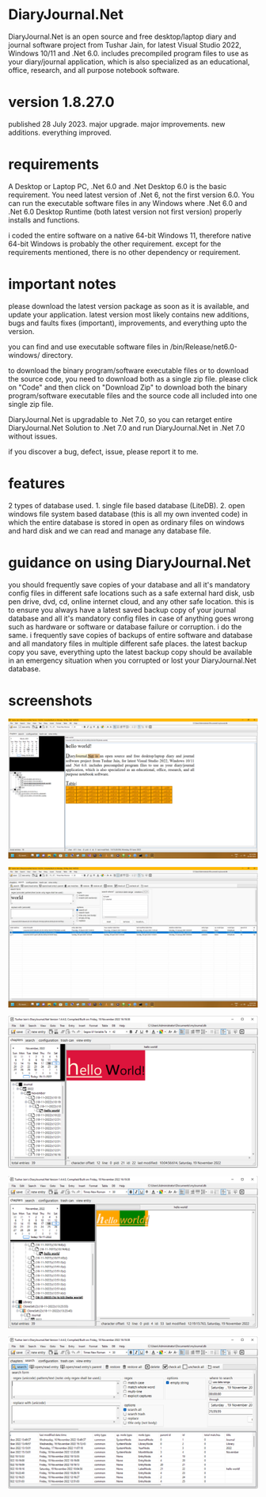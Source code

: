 # DiaryJournal.Net
DiaryJournal.Net is an open source and free desktop/laptop diary and journal software project from Tushar Jain, for latest Visual Studio 2022, Windows 10/11 and .Net 6.0. includes precompiled program files to use as your diary/journal application, which is also specialized as an educational, office, research, and all purpose notebook software.

# version 1.8.27.0
published 28 July 2023. major upgrade. major improvements. new additions. everything improved.

# requirements
A Desktop or Laptop PC, .Net 6.0 and .Net Desktop 6.0 is the basic requirement. You need latest version of .Net 6, not the first version 6.0. You can run the executable software files in any Windows where .Net 6.0 and .Net 6.0 Desktop Runtime (both latest version not first version) properly installs and functions.

i coded the entire software on a native 64-bit Windows 11, therefore native 64-bit Windows is probably the other requirement. except for the requirements mentioned, there is no other dependency or requirement.

# important notes

please download the latest version package as soon as it is available, and update your application. latest version most likely contains new additions, bugs and faults fixes (important), improvements, and everything upto the version.

you can find and use executable software files in /bin/Release/net6.0-windows/ directory.

to download the binary program/software executable files or to download the source code, you need to download both as a single zip file. please click on "Code" and then click on "Download Zip" to download both the binary program/software executable files and the source code all included into one single zip file.

DiaryJournal.Net is upgradable to .Net 7.0, so you can retarget entire DiaryJournal.Net Solution to .Net 7.0 and run DiaryJournal.Net in .Net 7.0 without issues.

if you discover a bug, defect, issue, please report it to me.

# features
2 types of database used. 1. single file based database (LiteDB). 2. open windows file system based database (this is all my own invented code) in which the entire database is stored in open as ordinary files on windows and hard disk and we can read and manage any database file.

# guidance on using DiaryJournal.Net
you should frequently save copies of your database and all it's mandatory config files in different safe locations such as a safe external hard disk, usb pen drive, dvd, cd, online internet cloud, and any other safe location. this is to ensure you always have a latest saved backup copy of your journal database and all it's mandatory config files in case of anything goes wrong such as hardware or software or database failure or corruption. i do the same. i frequently save copies of backups of entire software and database and all mandatory files in multiple different safe places. the latest backup copy you save, everything upto the latest backup copy should be available in an emergency situation when you corrupted or lost your DiaryJournal.Net database.

# screenshots
![Alt text](/screenshot7.png?raw=false "DiaryJournal.Net screenshot")

![Alt text](/screenshot8.jpg?raw=false "DiaryJournal.Net screenshot")

![Alt text](/screenshot4.png?raw=false "DiaryJournal.Net screenshot")

![Alt text](/screenshot5.png?raw=false "DiaryJournal.Net screenshot")

![Alt text](/screenshot6.png?raw=false "DiaryJournal.Net screenshot")



